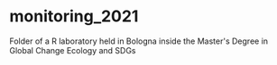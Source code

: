 # monitoring_2021

Folder of a R laboratory held in Bologna inside the Master's Degree in Global Change Ecology and SDGs
